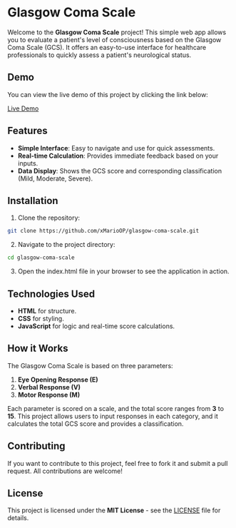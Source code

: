 # Glasgow Coma Scale

Welcome to the **Glasgow Coma Scale** project! This simple web app allows you to evaluate a patient's level of consciousness based on the Glasgow Coma Scale (GCS). It offers an easy-to-use interface for healthcare professionals to quickly assess a patient's neurological status.

## Demo

You can view the live demo of this project by clicking the link below:

[Live Demo](https://xMarioOP.github.io/glasgow-coma-scale)

## Features

- **Simple Interface**: Easy to navigate and use for quick assessments.
- **Real-time Calculation**: Provides immediate feedback based on your inputs.
- **Data Display**: Shows the GCS score and corresponding classification (Mild, Moderate, Severe).

## Installation

1. Clone the repository:

```bash
git clone https://github.com/xMarioOP/glasgow-coma-scale.git
```

2. Navigate to the project directory:

```bash
cd glasgow-coma-scale
```
3. Open the index.html file in your browser to see the application in action.

## Technologies Used

- **HTML** for structure.
- **CSS**  for styling.
- **JavaScript** for logic and real-time score calculations.

## How it Works

The Glasgow Coma Scale is based on three parameters:

1. **Eye Opening Response (E)**
2. **Verbal Response (V)**
3. **Motor Response (M)**

Each parameter is scored on a scale, and the total score ranges from **3** to **15**. This project allows users to input responses in each category, and it calculates the total GCS score and provides a classification.

## Contributing

If you want to contribute to this project, feel free to fork it and submit a pull request. All contributions are welcome!

## License

This project is licensed under the **MIT License** - see the [LICENSE](https://github.com/xMarioOP/glasgow-coma-scale/blob/main/LICENSE) file for details.

